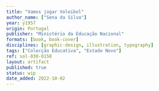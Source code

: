 ```yaml
---
title: "Vamos jogar Voleibol"
author_name: ["Sena da Silva"]
year: y1957
origin: Portugal
publisher: "Ministério da Educação Nacional"
formats: [book, book-cover]
disciplines: [graphic-design, illustration, typography]
tags: ["Colecção Educativa", "Estado Novo"]
ref: sol-030-0158
layout: artifact
published: true
status: wip
date_added: 2022-10-02
---
```

